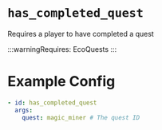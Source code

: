 # `has_completed_quest`

Requires a player to have completed a quest

:::warningRequires:
EcoQuests
:::

# Example Config
```yaml
- id: has_completed_quest
  args:
    quest: magic_miner # The quest ID
```
